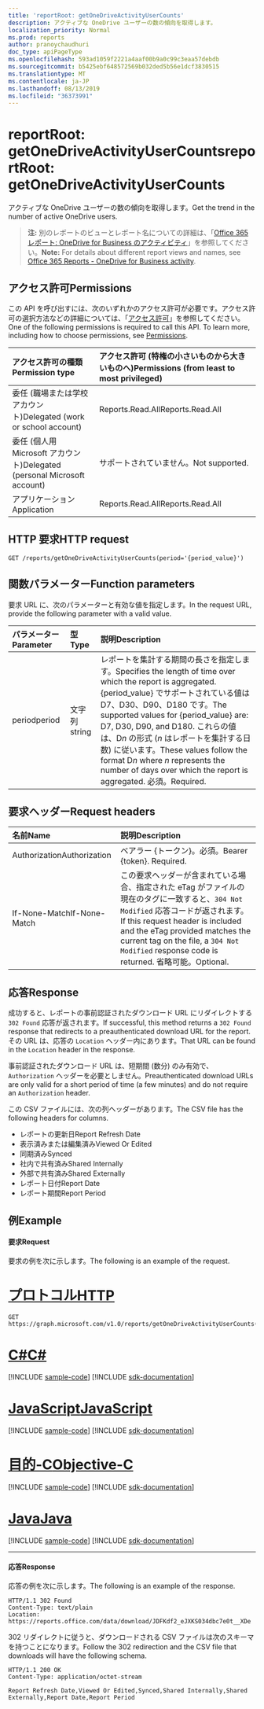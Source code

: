```yaml
---
title: 'reportRoot: getOneDriveActivityUserCounts'
description: アクティブな OneDrive ユーザーの数の傾向を取得します。
localization_priority: Normal
ms.prod: reports
author: pranoychaudhuri
doc_type: apiPageType
ms.openlocfilehash: 593ad1059f2221a4aaf00b9a0c99c3eaa57debdb
ms.sourcegitcommit: b5425ebf648572569b032ded5b56e1dcf3830515
ms.translationtype: MT
ms.contentlocale: ja-JP
ms.lasthandoff: 08/13/2019
ms.locfileid: "36373991"
---
```

# <a name="reportroot-getonedriveactivityusercounts"></a><span data-ttu-id="89b85-103">reportRoot: getOneDriveActivityUserCounts</span><span class="sxs-lookup"><span data-stu-id="89b85-103">reportRoot: getOneDriveActivityUserCounts</span></span>

<span data-ttu-id="89b85-104">アクティブな OneDrive ユーザーの数の傾向を取得します。</span><span class="sxs-lookup"><span data-stu-id="89b85-104">Get the trend in the number of active OneDrive users.</span></span>

> <span data-ttu-id="89b85-105">**注:** 別のレポートのビューとレポート名についての詳細は、「[Office 365 レポート: OneDrive for Business のアクティビティ](https://support.office.com/client/OneDrive-for-Business-user-activity-8bbe4bf8-221b-46d6-99a5-2fb3c8ef9353)」を参照してください。</span><span class="sxs-lookup"><span data-stu-id="89b85-105">**Note:** For details about different report views and names, see [Office 365 Reports - OneDrive for Business activity](https://support.office.com/client/OneDrive-for-Business-user-activity-8bbe4bf8-221b-46d6-99a5-2fb3c8ef9353).</span></span>

## <a name="permissions"></a><span data-ttu-id="89b85-106">アクセス許可</span><span class="sxs-lookup"><span data-stu-id="89b85-106">Permissions</span></span>

<span data-ttu-id="89b85-p101">この API を呼び出すには、次のいずれかのアクセス許可が必要です。アクセス許可の選択方法などの詳細については、「[アクセス許可](/graph/permissions-reference)」を参照してください。</span><span class="sxs-lookup"><span data-stu-id="89b85-p101">One of the following permissions is required to call this API. To learn more, including how to choose permissions, see [Permissions](/graph/permissions-reference).</span></span>

| <span data-ttu-id="89b85-109">アクセス許可の種類</span><span class="sxs-lookup"><span data-stu-id="89b85-109">Permission type</span></span>                        | <span data-ttu-id="89b85-110">アクセス許可 (特権の小さいものから大きいものへ)</span><span class="sxs-lookup"><span data-stu-id="89b85-110">Permissions (from least to most privileged)</span></span> |
| :------------------------------------- | :--------------------------------------- |
| <span data-ttu-id="89b85-111">委任 (職場または学校アカウント)</span><span class="sxs-lookup"><span data-stu-id="89b85-111">Delegated (work or school account)</span></span>     | <span data-ttu-id="89b85-112">Reports.Read.All</span><span class="sxs-lookup"><span data-stu-id="89b85-112">Reports.Read.All</span></span>                         |
| <span data-ttu-id="89b85-113">委任 (個人用 Microsoft アカウント)</span><span class="sxs-lookup"><span data-stu-id="89b85-113">Delegated (personal Microsoft account)</span></span> | <span data-ttu-id="89b85-114">サポートされていません。</span><span class="sxs-lookup"><span data-stu-id="89b85-114">Not supported.</span></span>                           |
| <span data-ttu-id="89b85-115">アプリケーション</span><span class="sxs-lookup"><span data-stu-id="89b85-115">Application</span></span>                            | <span data-ttu-id="89b85-116">Reports.Read.All</span><span class="sxs-lookup"><span data-stu-id="89b85-116">Reports.Read.All</span></span>                         |

## <a name="http-request"></a><span data-ttu-id="89b85-117">HTTP 要求</span><span class="sxs-lookup"><span data-stu-id="89b85-117">HTTP request</span></span>


<!-- { "blockType": "ignored" } --> 

```http
GET /reports/getOneDriveActivityUserCounts(period='{period_value}')
```

## <a name="function-parameters"></a><span data-ttu-id="89b85-118">関数パラメーター</span><span class="sxs-lookup"><span data-stu-id="89b85-118">Function parameters</span></span>

<span data-ttu-id="89b85-119">要求 URL に、次のパラメーターと有効な値を指定します。</span><span class="sxs-lookup"><span data-stu-id="89b85-119">In the request URL, provide the following parameter with a valid value.</span></span>

| <span data-ttu-id="89b85-120">パラメーター</span><span class="sxs-lookup"><span data-stu-id="89b85-120">Parameter</span></span> | <span data-ttu-id="89b85-121">型</span><span class="sxs-lookup"><span data-stu-id="89b85-121">Type</span></span>   | <span data-ttu-id="89b85-122">説明</span><span class="sxs-lookup"><span data-stu-id="89b85-122">Description</span></span>                              |
| :-------- | :----- | :--------------------------------------- |
| <span data-ttu-id="89b85-123">period</span><span class="sxs-lookup"><span data-stu-id="89b85-123">period</span></span>    | <span data-ttu-id="89b85-124">文字列</span><span class="sxs-lookup"><span data-stu-id="89b85-124">string</span></span> | <span data-ttu-id="89b85-125">レポートを集計する期間の長さを指定します。</span><span class="sxs-lookup"><span data-stu-id="89b85-125">Specifies the length of time over which the report is aggregated.</span></span> <span data-ttu-id="89b85-126">{period_value} でサポートされている値は D7、D30、D90、D180 です。</span><span class="sxs-lookup"><span data-stu-id="89b85-126">The supported values for {period_value} are: D7, D30, D90, and D180.</span></span> <span data-ttu-id="89b85-127">これらの値は、D*n* の形式 (*n* はレポートを集計する日数) に従います。</span><span class="sxs-lookup"><span data-stu-id="89b85-127">These values follow the format D*n* where *n* represents the number of days over which the report is aggregated.</span></span> <span data-ttu-id="89b85-128">必須。</span><span class="sxs-lookup"><span data-stu-id="89b85-128">Required.</span></span> |

## <a name="request-headers"></a><span data-ttu-id="89b85-129">要求ヘッダー</span><span class="sxs-lookup"><span data-stu-id="89b85-129">Request headers</span></span>

| <span data-ttu-id="89b85-130">名前</span><span class="sxs-lookup"><span data-stu-id="89b85-130">Name</span></span>          | <span data-ttu-id="89b85-131">説明</span><span class="sxs-lookup"><span data-stu-id="89b85-131">Description</span></span>                              |
| :------------ | :--------------------------------------- |
| <span data-ttu-id="89b85-132">Authorization</span><span class="sxs-lookup"><span data-stu-id="89b85-132">Authorization</span></span> | <span data-ttu-id="89b85-p103">ベアラー {トークン}。必須。</span><span class="sxs-lookup"><span data-stu-id="89b85-p103">Bearer {token}. Required.</span></span>                |
| <span data-ttu-id="89b85-135">If-None-Match</span><span class="sxs-lookup"><span data-stu-id="89b85-135">If-None-Match</span></span> | <span data-ttu-id="89b85-136">この要求ヘッダーが含まれている場合、指定された eTag がファイルの現在のタグに一致すると、`304 Not Modified` 応答コードが返されます。</span><span class="sxs-lookup"><span data-stu-id="89b85-136">If this request header is included and the eTag provided matches the current tag on the file, a `304 Not Modified` response code is returned.</span></span> <span data-ttu-id="89b85-137">省略可能。</span><span class="sxs-lookup"><span data-stu-id="89b85-137">Optional.</span></span> |

## <a name="response"></a><span data-ttu-id="89b85-138">応答</span><span class="sxs-lookup"><span data-stu-id="89b85-138">Response</span></span>

<span data-ttu-id="89b85-139">成功すると、レポートの事前認証されたダウンロード URL にリダイレクトする `302 Found` 応答が返されます。</span><span class="sxs-lookup"><span data-stu-id="89b85-139">If successful, this method returns a `302 Found` response that redirects to a preauthenticated download URL for the report.</span></span> <span data-ttu-id="89b85-140">その URL は、応答の `Location` ヘッダー内にあります。</span><span class="sxs-lookup"><span data-stu-id="89b85-140">That URL can be found in the `Location` header in the response.</span></span>

<span data-ttu-id="89b85-141">事前認証されたダウンロード URL は、短期間 (数分) のみ有効で、`Authorization` ヘッダーを必要としません。</span><span class="sxs-lookup"><span data-stu-id="89b85-141">Preauthenticated download URLs are only valid for a short period of time (a few minutes) and do not require an `Authorization` header.</span></span>

<span data-ttu-id="89b85-142">この CSV ファイルには、次の列ヘッダーがあります。</span><span class="sxs-lookup"><span data-stu-id="89b85-142">The CSV file has the following headers for columns.</span></span>

- <span data-ttu-id="89b85-143">レポートの更新日</span><span class="sxs-lookup"><span data-stu-id="89b85-143">Report Refresh Date</span></span>
- <span data-ttu-id="89b85-144">表示済みまたは編集済み</span><span class="sxs-lookup"><span data-stu-id="89b85-144">Viewed Or Edited</span></span>
- <span data-ttu-id="89b85-145">同期済み</span><span class="sxs-lookup"><span data-stu-id="89b85-145">Synced</span></span>
- <span data-ttu-id="89b85-146">社内で共有済み</span><span class="sxs-lookup"><span data-stu-id="89b85-146">Shared Internally</span></span>
- <span data-ttu-id="89b85-147">外部で共有済み</span><span class="sxs-lookup"><span data-stu-id="89b85-147">Shared Externally</span></span>
- <span data-ttu-id="89b85-148">レポート日付</span><span class="sxs-lookup"><span data-stu-id="89b85-148">Report Date</span></span>
- <span data-ttu-id="89b85-149">レポート期間</span><span class="sxs-lookup"><span data-stu-id="89b85-149">Report Period</span></span>

## <a name="example"></a><span data-ttu-id="89b85-150">例</span><span class="sxs-lookup"><span data-stu-id="89b85-150">Example</span></span>

#### <a name="request"></a><span data-ttu-id="89b85-151">要求</span><span class="sxs-lookup"><span data-stu-id="89b85-151">Request</span></span>

<span data-ttu-id="89b85-152">要求の例を次に示します。</span><span class="sxs-lookup"><span data-stu-id="89b85-152">The following is an example of the request.</span></span>


# <a name="httptabhttp"></a>[<span data-ttu-id="89b85-153">プロトコル</span><span class="sxs-lookup"><span data-stu-id="89b85-153">HTTP</span></span>](#tab/http)
<!--{
  "blockType": "request",
  "isComposable": true,
  "name": "reportroot_getonedriveactivityusercounts"
}-->

```http
GET https://graph.microsoft.com/v1.0/reports/getOneDriveActivityUserCounts(period='D7')
```
# <a name="ctabcsharp"></a>[<span data-ttu-id="89b85-154">C#</span><span class="sxs-lookup"><span data-stu-id="89b85-154">C#</span></span>](#tab/csharp)
[!INCLUDE [sample-code](../includes/snippets/csharp/reportroot-getonedriveactivityusercounts-csharp-snippets.md)]
[!INCLUDE [sdk-documentation](../includes/snippets/snippets-sdk-documentation-link.md)]

# <a name="javascripttabjavascript"></a>[<span data-ttu-id="89b85-155">JavaScript</span><span class="sxs-lookup"><span data-stu-id="89b85-155">JavaScript</span></span>](#tab/javascript)
[!INCLUDE [sample-code](../includes/snippets/javascript/reportroot-getonedriveactivityusercounts-javascript-snippets.md)]
[!INCLUDE [sdk-documentation](../includes/snippets/snippets-sdk-documentation-link.md)]

# <a name="objective-ctabobjc"></a>[<span data-ttu-id="89b85-156">目的-C</span><span class="sxs-lookup"><span data-stu-id="89b85-156">Objective-C</span></span>](#tab/objc)
[!INCLUDE [sample-code](../includes/snippets/objc/reportroot-getonedriveactivityusercounts-objc-snippets.md)]
[!INCLUDE [sdk-documentation](../includes/snippets/snippets-sdk-documentation-link.md)]

# <a name="javatabjava"></a>[<span data-ttu-id="89b85-157">Java</span><span class="sxs-lookup"><span data-stu-id="89b85-157">Java</span></span>](#tab/java)
[!INCLUDE [sample-code](../includes/snippets/java/reportroot-getonedriveactivityusercounts-java-snippets.md)]
[!INCLUDE [sdk-documentation](../includes/snippets/snippets-sdk-documentation-link.md)]

---


#### <a name="response"></a><span data-ttu-id="89b85-158">応答</span><span class="sxs-lookup"><span data-stu-id="89b85-158">Response</span></span>

<span data-ttu-id="89b85-159">応答の例を次に示します。</span><span class="sxs-lookup"><span data-stu-id="89b85-159">The following is an example of the response.</span></span>

<!-- {
  "blockType": "response",
  "truncated": true,
  "@odata.type": "microsoft.graph.report"
} -->

```http
HTTP/1.1 302 Found
Content-Type: text/plain
Location: https://reports.office.com/data/download/JDFKdf2_eJXKS034dbc7e0t__XDe
```

<span data-ttu-id="89b85-160">302 リダイレクトに従うと、ダウンロードされる CSV ファイルは次のスキーマを持つことになります。</span><span class="sxs-lookup"><span data-stu-id="89b85-160">Follow the 302 redirection and the CSV file that downloads will have the following schema.</span></span>

<!-- { "blockType": "ignored" } --> 

```http
HTTP/1.1 200 OK
Content-Type: application/octet-stream

Report Refresh Date,Viewed Or Edited,Synced,Shared Internally,Shared Externally,Report Date,Report Period
```
<!-- uuid: 8fcb5dbc-d5aa-4681-8e31-b001d5168d79 
2015-10-25 14:57:30 UTC -->
<!-- {
  "type": "#page.annotation",
  "description": "Example",
  "keywords": "",
  "section": "documentation",
  "tocPath": "",
  "suppressions": [
  ]
}-->
